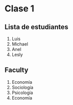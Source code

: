 # Clase 1
## Lista de estudiantes
1. Luis
2. Michael
3. Anel
4. Lesly

## Faculty
1. Economía
2. Sociología
3. Psicología
4. Economía
